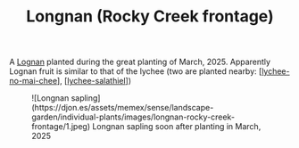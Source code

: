 ﻿---
latitude: -27.53813
longitude: 152.0556195
photos:
  1:
    date: 2025-03-14 17:27:25
    description: Longan
    filename: CEE813FF-B1AA-4C8B-9C06-396D3F1B18DC.heic
    latitude: -27.53813
    longitude: 152.0556195
    memexFilename: images/longnan-rocky-creek-frontage/1.jpeg
    title: None
tags:
- individual-plant
- rocky-creek-frontage
- wood-duck-meadows
title: Longnan (Rocky Creek frontage)
type: single-plant
---
A [Lognan](https://en.wikipedia.org/wiki/Longan) planted during the great planting of March, 2025. Apparently Lognan fruit is similar to that of the lychee (two are planted nearby: [[lychee-no-mai-chee]], [[lychee-salathiel]])

<figure markdown>
![Longnan sapling](https://djon.es/assets/memex/sense/landscape-garden/individual-plants/images/longnan-rocky-creek-frontage/1.jpeg)
<caption>Longnan sapling soon after planting in March, 2025</caption>
</figure>

[//begin]: # "Autogenerated link references for markdown compatibility"
[lychee-no-mai-chee]: lychee-no-mai-chee "Lychee (No Mai Chee)"
[lychee-salathiel]: lychee-salathiel "Lychee (Salathiel)"
[//end]: # "Autogenerated link references"